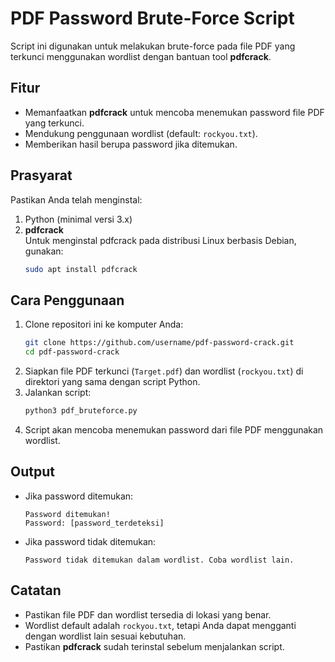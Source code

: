 
# PDF Password Brute-Force Script

Script ini digunakan untuk melakukan brute-force pada file PDF yang terkunci menggunakan wordlist dengan bantuan tool **pdfcrack**.

## Fitur
- Memanfaatkan **pdfcrack** untuk mencoba menemukan password file PDF yang terkunci.
- Mendukung penggunaan wordlist (default: `rockyou.txt`).
- Memberikan hasil berupa password jika ditemukan.

## Prasyarat
Pastikan Anda telah menginstal:
1. Python (minimal versi 3.x)
2. **pdfcrack**  
   Untuk menginstal pdfcrack pada distribusi Linux berbasis Debian, gunakan:
   ```bash
   sudo apt install pdfcrack
   ```

## Cara Penggunaan
1. Clone repositori ini ke komputer Anda:
   ```bash
   git clone https://github.com/username/pdf-password-crack.git
   cd pdf-password-crack
   ```
2. Siapkan file PDF terkunci (`Target.pdf`) dan wordlist (`rockyou.txt`) di direktori yang sama dengan script Python.
3. Jalankan script:
   ```bash
   python3 pdf_bruteforce.py
   ```
4. Script akan mencoba menemukan password dari file PDF menggunakan wordlist.

## Output
- Jika password ditemukan:
  ```plaintext
  Password ditemukan!
  Password: [password_terdeteksi]
  ```
- Jika password tidak ditemukan:
  ```plaintext
  Password tidak ditemukan dalam wordlist. Coba wordlist lain.
  ```

## Catatan
- Pastikan file PDF dan wordlist tersedia di lokasi yang benar.
- Wordlist default adalah `rockyou.txt`, tetapi Anda dapat mengganti dengan wordlist lain sesuai kebutuhan.
- Pastikan **pdfcrack** sudah terinstal sebelum menjalankan script.
